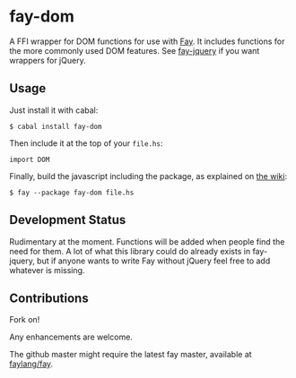 fay-dom
=======

A FFI wrapper for DOM functions for use with
[Fay](http://www.fay-lang.org). It includes functions for the more
commonly used DOM features. See
[fay-jquery](https://github.com/faylang/fay-jquery) if you want
wrappers for jQuery.

Usage
-----

Just install it with cabal:

    $ cabal install fay-dom
    
Then include it at the top of your `file.hs`:

    import DOM
    
Finally, build the javascript including the package, as explained on [the wiki](https://github.com/faylang/fay/wiki/Package-management-with-Cabal):

    $ fay --package fay-dom file.hs

Development Status
------------------

Rudimentary at the moment. Functions will be added when people find
the need for them. A lot of what this library could do already exists
in fay-jquery, but if anyone wants to write Fay without jQuery feel
free to add whatever is missing.


Contributions
-------------

Fork on!

Any enhancements are welcome.

The github master might require the latest fay master, available at
[faylang/fay](https://github.com/faylang/fay/).
